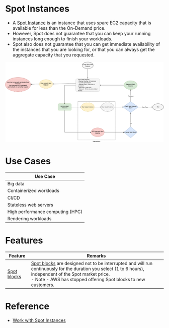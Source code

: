 # Spot Instances
- A [Spot Instance](https://docs.aws.amazon.com/AWSEC2/latest/UserGuide/using-spot-instances.html) is an instance that uses spare EC2 capacity that is available for less than the On-Demand price.
- However, Spot does not guarantee that you can keep your running instances long enough to finish your workloads. 
- Spot also does not guarantee that you can get immediate availability of the instances that you are looking for, or that you can always get the aggregate capacity that you requested.

![](assets/EC2-Spot-Request.png)

# Use Cases

| Use Case                         |
|----------------------------------|
| Big data                         |
| Containerized workloads          |
| CI/CD                            |
| Stateless web servers            |
| High performance computing (HPC) |
| Rendering workloads              |

# Features

| Feature                                                                                          | Remarks                                                                                                                                                                                                                                                                                                             |
|--------------------------------------------------------------------------------------------------|---------------------------------------------------------------------------------------------------------------------------------------------------------------------------------------------------------------------------------------------------------------------------------------------------------------------|
| [Spot blocks](https://docs.amazonaws.cn/en_us/AWSEC2/latest/UserGuide/how-spot-fleet-works.html) | [Spot blocks](https://docs.amazonaws.cn/en_us/AWSEC2/latest/UserGuide/how-spot-fleet-works.html) are designed not to be interrupted and will run continuously for the duration you select (1 to 6 hours), independent of the Spot market price.<br/>- Note - AWS has stopped offering Spot blocks to new customers. |


# Reference
- [Work with Spot Instances](https://docs.aws.amazon.com/AWSEC2/latest/UserGuide/spot-requests.html)
